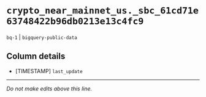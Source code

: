 # `crypto_near_mainnet_us._sbc_61cd71e63748422b96db0213e13c4fc9`
`bq-1` | `bigquery-public-data`

## Column details
* [TIMESTAMP] `last_update`

-------------------------------------------------------------------------------
*Do not make edits above this line.*

